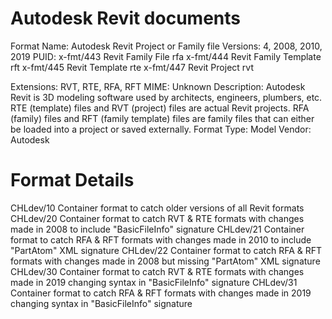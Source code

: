 # Autodesk Revit documents

Format Name: Autodesk Revit Project or Family file
Versions: 4, 2008, 2010, 2019
PUID:
x-fmt/443	Revit Family File rfa
x-fmt/444	Revit Family Template rft
x-fmt/445	Revit Template rte
x-fmt/447	Revit Project rvt

Extensions: RVT, RTE, RFA, RFT
MIME: Unknown
Description: Autodesk Revit is 3D modeling software used by architects, engineers, plumbers, etc. RTE (template) files and RVT (project) files are actual Revit projects. RFA (family) files and RFT (family template) files are family files that can either be loaded into a project or saved externally.
Format Type: Model
Vendor: Autodesk
 
# Format Details

CHLdev/10 Container format to catch older versions of all Revit formats
CHLdev/20 Container format to catch RVT & RTE formats with changes made in 2008 to include "BasicFileInfo" signature
CHLdev/21 Container format to catch RFA & RFT formats with changes made in 2010 to include "PartAtom" XML signature
CHLdev/22 Container format to catch RFA & RFT formats with changes made in 2008 but missing "PartAtom" XML signature
CHLdev/30 Container format to catch RVT & RTE formats with changes made in 2019 changing syntax in "BasicFileInfo" signature
CHLdev/31 Container format to catch RFA & RFT formats with changes made in 2019 changing syntax in "BasicFileInfo" signature

